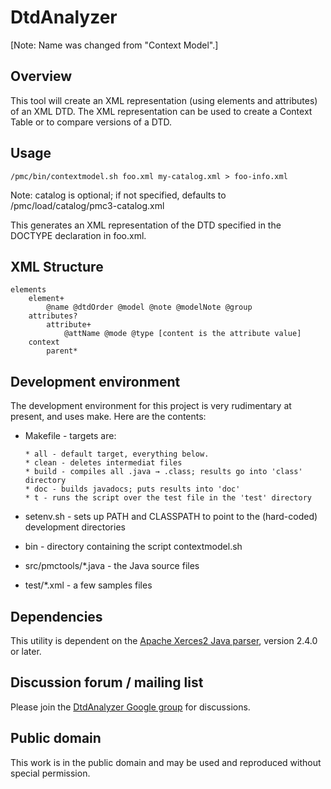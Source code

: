 ﻿<h1>DtdAnalyzer</h1>

[Note:  Name was changed from "Context Model".]

<h2>Overview</h2>

This tool will create an XML representation (using elements and attributes)
of an XML DTD. The XML representation can be used to create a Context Table
or to compare versions of a DTD.

<h2>Usage</h2>

    /pmc/bin/contextmodel.sh foo.xml my-catalog.xml > foo-info.xml

Note: catalog is optional; if not specified, defaults to /pmc/load/catalog/pmc3-catalog.xml

This generates an XML representation of the DTD specified in the DOCTYPE declaration
in foo.xml.

<h2>XML Structure</h2>

    elements
        element+
            @name @dtdOrder @model @note @modelNote @group
        attributes?
            attribute+
                @attName @mode @type [content is the attribute value]
        context
            parent*

<h2>Development environment</h2>

The development environment for this project is very rudimentary at present,
and uses make.  Here are the contents:

  - Makefile - targets are:

        * all - default target, everything below.
        * clean - deletes intermediat files
        * build - compiles all .java → .class; results go into 'class' directory
        * doc - builds javadocs; puts results into 'doc'
        * t - runs the script over the test file in the 'test' directory

  - setenv.sh - sets up PATH and CLASSPATH to point to the (hard-coded) development
    directories

  - bin - directory containing the script contextmodel.sh

  - src/pmctools/*.java - the Java source files

  - test/*.xml - a few samples files

<h2>Dependencies</h2>

This utility is dependent on the <a href='http://xerces.apache.org/xerces2-j/'>Apache
Xerces2 Java parser</a>, version 2.4.0 or later.

<h2>Discussion forum / mailing list</h2>

Please join the <a href='https://groups.google.com/d/forum/dtdanalyzer'>DtdAnalyzer Google group</a>
for discussions.

<h2>Public domain</h2>

This work is in the public domain and may be used and reproduced without special permission.
